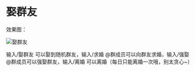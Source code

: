 # 娶群友

效果图：

![娶群友](https://api.flweb.cn/doc/image/waifu.jpg)

输入/娶群友 可以娶到随机群友，输入/求婚 @群成员可以向群友求婚，输入/强娶 @群成员可以强娶群友，输入/离婚 可以离婚（每日只能离婚一次哦，别太贪心~）